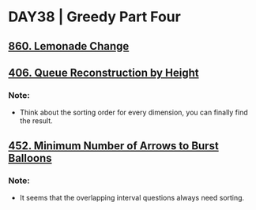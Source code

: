 # DAY38 | Greedy Part Four

## [860. Lemonade Change](https://leetcode.com/problems/lemonade-change/description/)
## [406. Queue Reconstruction by Height](https://leetcode.com/problems/queue-reconstruction-by-height/description/)
### Note:
- Think about the sorting order for every dimension, you can finally find the result.
## [452. Minimum Number of Arrows to Burst Balloons](https://leetcode.com/problems/minimum-number-of-arrows-to-burst-balloons/description/)
### Note:
-  It seems that the overlapping interval questions always need sorting.
